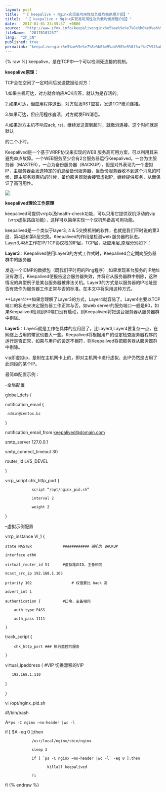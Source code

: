 ```yaml
---
layout: post
title:  "【 keepalive + Nginx实现高可用性及负载均衡原理介绍】"
title2:  "【 keepalive + Nginx实现高可用性及负载均衡原理介绍】"
date:   2017-01-01 23:55:57  +0800
source:  "http://www.jfox.info/keepalivenginx%e5%ae%9e%e7%8e%b0%e9%ab%98%e5%8f%af%e7%94%a8%e6%80%a7%e5%8f%8a%e8%b4%9f%e8%bd%bd%e5%9d%87%e8%a1%a1%e5%8e%9f%e7%90%86%e4%bb%8b%e7%bb%8d.html"
fileName:  "20170101257"
lang:  "zh_CN"
published: true
permalink: "keepalivenginx%e5%ae%9e%e7%8e%b0%e9%ab%98%e5%8f%af%e7%94%a8%e6%80%a7%e5%8f%8a%e8%b4%9f%e8%bd%bd%e5%9d%87%e8%a1%a1%e5%8e%9f%e7%90%86%e4%bb%8b%e7%bb%8d.html"
---
```

{% raw %}
keepalive，是在TCP中一个可以检测死连接的机制。

**keepalive原理：**

TCP会在空闲了一定时间后发送数据给对方：

1.如果主机可达，对方就会响应ACK应答，就认为是存活的。

2.如果可达，但应用程序退出，对方就发RST应答，发送TCP撤消连接。

3.如果可达，但应用程序崩溃，对方就发FIN消息。

4.如果对方主机不响应ack, rst，继续发送直到超时，就撤消连接。这个时间就是默认

的二个小时。

Keepalived是一个基于VRRP协议来实现的WEB 服务高可用方案，可以利用其来避免单点故障。一个WEB服务至少会有2台服务器运行Keepalived，一台为主服务器（MASTER），一台为备份服务器（BACKUP），但是对外表现为一个虚拟IP，主服务器会发送特定的消息给备份服务器，当备份服务器收不到这个消息的时候，即主服务器宕机的时候，备份服务器就会接管虚拟IP，继续提供服务，从而保证了高可用性。

![](ed6a18d.png)

**keepalived理论工作原理**

keepalived可提供vrrp以及health-check功能，可以只用它提供双机浮动的vip（vrrp虚拟路由功能），这样可以简单实现一个双机热备高可用功能。

keepalived是一个类似于layer3, 4 & 5交换机制的软件，也就是我们平时说的第3层、第4层和第5层交换。Keepalived的作用是检测web 服务器的状态。 Layer3,4&5工作在IP/TCP协议栈的IP层，TCP层，及应用层,原理分别如下：

**Layer3**：Keepalived使用Layer3的方式工作式时，Keepalived会定期向服务器群中的服务器

发送一个ICMP的数据包（既我们平时用的Ping程序）,如果发现某台服务的IP地址没有激活，Keepalived便报告这台服务器失效，并将它从服务器群中剔除，这种情况的典型例子是某台服务器被非法关机。Layer3的方式是以服务器的IP地址是否有效作为服务器工作正常与否的标准。在本文中将采用这种方式。

**Layer4:**如果您理解了Layer3的方式，Layer4就容易了。Layer4主要以TCP端口的状态来决定服务器工作正常与否。如web server的服务端口一般是80，如果Keepalived检测到80端口没有启动，则Keepalived将把这台服务器从服务器群中剔除。

**Layer5**：Layer5就是工作在具体的应用层了，比Layer3,Layer4要复杂一点，在网络上占用的带宽也要大一些。Keepalived将根据用户的设定检查服务器程序的运行是否正常，如果与用户的设定不相符，则Keepalived将把服务器从服务器群中剔除。

vip即虚拟ip，是附在主机网卡上的，即对主机网卡进行虚拟，此IP仍然是占用了此网段的某个IP。

最简单配置示例：

–全局配置

global_defs {

   notification_email {

     admin@centos.bz

   }

   notification_email_from keepalived@domain.com

   smtp_server 127.0.0.1

   smtp_connect_timeout 30

   router_id LVS_DEVEL

}

vrrp_script chk_http_port {

                script “/opt/nginx_pid.sh”

                interval 2

                weight 2

}

–虚拟示例配置

vrrp_instance VI_1 {

    state MASTER              ############ 辅机为 BACKUP

    interface eth0

    virtual_router_id 51      #虚拟路由ID，主备相同

    mcast_src_ip 192.168.1.103

    priority 102                  # 权值要比 back 高

    advert_int 1

    authentication {          #口令，主备相同

        auth_type PASS

        auth_pass 1111

    }

   track_script {

        chk_http_port ### 执行监控的服务

    }

   virtual_ipaddress { #VIP 切换漂移的VIP

       192.168.1.110

   }

}

vi /opt/nginx_pid.sh

#!/bin/bash

A=`ps -C nginx –no-header |wc -l`              

if [ $A -eq 0 ];then                                      

                /usr/local/nginx/sbin/nginx

                sleep 3

                if [ `ps -C nginx –no-header |wc -l` -eq 0 ];then

                       killall keepalived

                fi

fi
{% endraw %}